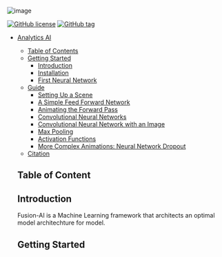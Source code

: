 ![image](https://github.com/gigDevelopment10/FusionAI/assets/84071291/67375f7d-9f21-48cc-9bbf-7525f686c58f)


[![GitHub license](https://img.shields.io/github/license/helblazer811/ManimMachineLearning)](https://github.com/gigDevelopment10/Analytics-AI/blob/main/LICENSE.md)
[![GitHub tag](https://img.shields.io/github/v/release/helblazer811/ManimMachineLearning)](https://img.shields.io/github/v/release/helblazer811/ManimMachineLearning)

- [Analytics AI](#analyticsai)
  - [Table of Contents](#table-of-contents)
  - [Getting Started](#getting-started)
    - [Introduction](#introduction)
    - [Installation](#installation)
    - [First Neural Network](#first-neural-network)
  - [Guide](#guide)
    - [Setting Up a Scene](#setting-up-a-scene)
    - [A Simple Feed Forward Network](#a-simple-feed-forward-network)
    - [Animating the Forward Pass](#animating-the-forward-pass)
    - [Convolutional Neural Networks](#convolutional-neural-networks)
    - [Convolutional Neural Network with an Image](#convolutional-neural-network-with-an-image)
    - [Max Pooling](#max-pooling)
    - [Activation Functions](#activation-functions)
    - [More Complex Animations: Neural Network Dropout](#more-complex-animations-neural-network-dropout)
  - [Citation](#citation)
 
  ## Table of Content

  ## Introduction
  Fusion-AI is a Machine Learning framework that architects an optimal model architechture for model.

  ## Getting Started

